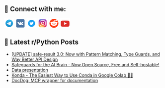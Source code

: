 ## 🔎 Connect with me:
[<img src="https://github.com/bullbesh/bullbesh/blob/main/images/Telegram.png" width="32" height="32" />](https://t.me/bullbesh)
[<img src="https://github.com/bullbesh/bullbesh/blob/main/images/VK.png" width="32" height="32" />](https://vk.com/bullbesh)
[<img src="https://github.com/bullbesh/bullbesh/blob/main/images/Twitter.png" width="32" height="32" />](https://twitter.com/bullbesh1)
[<img src="https://github.com/bullbesh/bullbesh/blob/main/images/Instagram.png" width="32" height="32" />](https://www.instagram.com/bullbesh)
[<img src="https://github.com/bullbesh/bullbesh/blob/main/images/Reddit.png" width="32" height="32" />](https://www.reddit.com/user/bullbesh)
[<img src="https://github.com/bullbesh/bullbesh/blob/main/images/YouTube.png" width="32" height="32" />](https://www.youtube.com/channel/UCtfjRs6uzgq5mfm8S06WTcg)

## 📕 Latest r/Python Posts
<!-- BLOG-POST-LIST:START -->
- [[UPDATE] safe-result 3.0: Now with Pattern Matching, Type Guards, and Way Better API Design](https://www.reddit.com/r/Python/comments/1jk6rex/update_saferesult_30_now_with_pattern_matching/)
- [Safeguards for the AI Brain - Now Open Source, Free and Self-hostable!](https://www.reddit.com/r/Python/comments/1jk696d/safeguards_for_the_ai_brain_now_open_source_free/)
- [Data presentation](https://www.reddit.com/r/Python/comments/1jk5xqn/data_presentation/)
- [Konda - The Easiest Way to Use Conda in Google Colab 🚀🐍](https://www.reddit.com/r/Python/comments/1jk2ugp/konda_the_easiest_way_to_use_conda_in_google_colab/)
- [DocDog: MCP wrapper for documentation](https://www.reddit.com/r/Python/comments/1jk144z/docdog_mcp_wrapper_for_documentation/)
<!-- BLOG-POST-LIST:END -->
